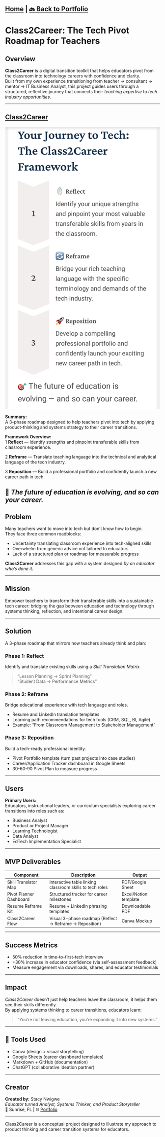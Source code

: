 [Home](https://stacynwigwe.github.io/product-experiments/) | 
[🔙 Back to Portfolio](https://stacynwigwe.github.io/portfolio/)
---
# Class2Career: The Tech Pivot Roadmap for Teachers  

## Overview  
**Class2Career** is a digital transition toolkit that helps educators pivot from the classroom into technology careers with confidence and clarity.  
Built from my own experience transitioning from teacher → consultant → mentor → IT Business Analyst, this project guides users through a structured, reflective journey that connects their *teaching expertise* to *tech industry opportunities.*

---
## [Class2Career](https://gamma.app/docs/Class2Career-za23xmbgnh5fee7) 

![Class2Career Framework](./images/class2career_framework.png)

**Summary:**  
A 3-phase roadmap designed to help teachers pivot into tech by applying product-thinking and systems strategy to their career transitions.  

**Framework Overview:**  
1️ **Reflect** — Identify strengths and pinpoint transferable skills from classroom experience.  

2️ **Reframe** — Translate teaching language into the technical and analytical language of the tech industry.  

3️ **Reposition** — Build a professional portfolio and confidently launch a new career path in tech.  

🎯 *The future of education is evolving, and so can your career.*
---

## Problem  
Many teachers want to move into tech but don’t know how to begin.  
They face three common roadblocks:  
- Uncertainty translating classroom experience into tech-aligned skills  
- Overwhelm from generic advice not tailored to educators  
- Lack of a structured plan or roadmap for measurable progress  

**Class2Career** addresses this gap with a system designed *by an educator who’s done it*.

---

## Mission  
Empower teachers to transform their transferable skills into a sustainable tech career: bridging the gap between education and technology through systems thinking, reflection, and intentional career design.  

---

## Solution  
A 3-phase roadmap that mirrors how teachers already think and plan:  

### Phase 1: **Reflect**  
Identify and translate existing skills using a *Skill Translation Matrix.*  
> “Lesson Planning → Sprint Planning”  
> “Student Data → Performance Metrics”  

### Phase 2: **Reframe**  
Bridge educational experience with tech language and roles.  
- Resume and LinkedIn translation templates  
- Learning path recommendations for tech tools (CRM, SQL, BI, Agile)  
- Example: “From Classroom Management to Stakeholder Management”  

### Phase 3: **Reposition**  
Build a tech-ready professional identity.  
- Pivot Portfolio template (turn past projects into case studies)  
- Career/Application Tracker dashboard in Google Sheets  
- 30-60-90 Pivot Plan to measure progress  

---

## Users  
**Primary Users:**  
Educators, instructional leaders, or curriculum specialists exploring career transitions into roles such as:  
- Business Analyst  
- Product or Project Manager  
- Learning Technologist  
- Data Analyst  
- EdTech Implementation Specialist  

---

## MVP Deliverables  
| Component | Description | Output |
|------------|--------------|--------|
| Skill Translator Map | Interactive table linking classroom skills to tech roles | PDF/Google Sheet |
| Pivot Planner Dashboard | Structured tracker for career milestones | Excel/Notion template |
| Resume Reframe Kit | Resume + LinkedIn phrasing templates | Downloadable PDF |
| Class2Career Flow | Visual 3-phase roadmap (Reflect → Reframe → Reposition) | Canva Mockup |

---

## Success Metrics  
- 50% reduction in time-to-first-tech interview  
- +30% increase in educator confidence (via self-assessment feedback)  
- Measure engagement via downloads, shares, and educator testimonials  

---

##  Impact  
*Class2Career* doesn’t just help teachers leave the classroom, it helps them see their skills differently.  
By applying systems thinking to career transitions, educators learn:  
> “You’re not leaving education, you’re expanding it into new systems.”  

---

## 🧰 Tools Used  
- Canva (design + visual storytelling)  
- Google Sheets (career dashboard templates)  
- Markdown + GitHub (documentation)  
- ChatGPT (collaborative ideation partner)  

---

## Creator  
**Created by:** Stacy Nwigwe  
*Educator turned Analyst, Systems Thinker, and Product Storyteller*  
📍 Sunrise, FL | 🌐 [Portfolio](https://stacynwigwe.github.io/portfolio)  

---
Class2Career is a conceptual project designed to illustrate my approach to product thinking and career transition systems for educators.
